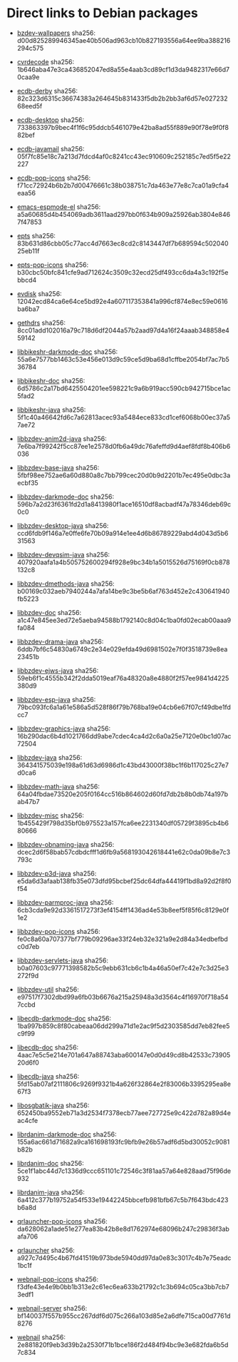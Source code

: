# Direct links to Debian packages
 
  - [bzdev-wallpapers](./archive/pool/contrib/b/bzdev-wallpapers/bzdev-wallpapers_1.0.0_all.deb)
    sha256: d00d825289946345ae40b506ad963cb10b827193556a64ee9ba388216294c575
 
  - [cvrdecode](./archive/pool/contrib/c/cvrdecode/cvrdecode_1.4_all.deb)
    sha256: 1b646aba47e3ca436852047ed8a55e4aab3cd89cf1d3da9482317e66d70caa9e
 
  - [ecdb-derby](./archive/pool/contrib/e/ecdb-derby/ecdb-derby_0.1.8_all.deb)
    sha256: 82c323d6315c36674383a264645b831433f5db2b2bb3af6d57e02723268eed5f
 
  - [ecdb-desktop](./archive/pool/contrib/e/ecdb-desktop/ecdb-desktop_0.1.8_all.deb)
    sha256: 733863397b9bec4f1f6c95ddcb5461079e42ba8ad55f889e90f78e9f0f882bef
 
  - [ecdb-javamail](./archive/pool/contrib/e/ecdb-javamail/ecdb-javamail_0.1.7_all.deb)
    sha256: 05f7fc85e18c7a213d7fdcd4af0c8241cc43ec910609c252185c7ed5f5e22227
 
  - [ecdb-pop-icons](./archive/pool/contrib/e/ecdb-pop-icons/ecdb-pop-icons_0.1.8_all.deb)
    sha256: f71cc72924b6b2b7d00476661c38b038751c7da463e77e8c7ca01a9cfa4eaa56
 
  - [emacs-espmode-el](./archive/pool/contrib/e/emacs-espmode-el/emacs-espmode-el_1.1_all.deb)
    sha256: a5a60685d4b454069adb3611aad297bb0f634b909a25926ab3804e8467f47853
 
  - [epts](./archive/pool/contrib/e/epts/epts_1.1.36_all.deb)
    sha256: 83b631d86cbb05c77acc4d7663ec8cd2c8143447df7b689594c50204025eb11f
 
  - [epts-pop-icons](./archive/pool/contrib/e/epts-pop-icons/epts-pop-icons_1.1.36_all.deb)
    sha256: b30cbc50bfc841cfe9ad712624c3509c32ecd25df493cc6da4a3c192f5ebbcd4
 
  - [evdisk](./archive/pool/contrib/e/evdisk/evdisk_1.13.1_all.deb)
    sha256: 12042ecd84ca6e64ce5bd92e4a607117353841a996cf874e8ec59e0616ba6ba7
 
  - [gethdrs](./archive/pool/contrib/g/gethdrs/gethdrs_1.1.1_all.deb)
    sha256: 8cc01add102016a79c718d6df2044a57b2aad97d4a16f24aaab348858e459142
 
  - [libbikeshr-darkmode-doc](./archive/pool/contrib/libb/libbikeshr-darkmode-doc/libbikeshr-darkmode-doc_1.4.9_all.deb)
    sha256: 55a6e7577bb1463c53e456e013d9c59ce5d9ba68d1cffbe2054bf7ac7b536784
 
  - [libbikeshr-doc](./archive/pool/contrib/libb/libbikeshr-doc/libbikeshr-doc_1.4.9_all.deb)
    sha256: 6d5786c2a17bd6425504201ee598221c9a6b919acc590cb942715bce1ac5fad2
 
  - [libbikeshr-java](./archive/pool/contrib/libb/libbikeshr-java/libbikeshr-java_1.4.9_all.deb)
    sha256: 5f1c40a46642fd6c7a62813acec93a5484ece833cd1cef6068b00ec37a57ae72
 
  - [libbzdev-anim2d-java](./archive/pool/contrib/libb/libbzdev-anim2d-java/libbzdev-anim2d-java_2.1.109_all.deb)
    sha256: 7e6ba7f99242f5cc87ee1e2578d0fb6a49dc76afeffd9d4aef8fdf8b406b6036
 
  - [libbzdev-base-java](./archive/pool/contrib/libb/libbzdev-base-java/libbzdev-base-java_2.1.109_all.deb)
    sha256: 5fbf98ee752ae6a60d880a8c7bb799cec20d0b9d2201b7ec495e0dbc3aecbf35
 
  - [libbzdev-darkmode-doc](./archive/pool/contrib/libb/libbzdev-darkmode-doc/libbzdev-darkmode-doc_2.1.109_all.deb)
    sha256: 596b7a2d23f6361fd2d1a8413980f1ace16510df8acbadf47a78346deb69c0c0
 
  - [libbzdev-desktop-java](./archive/pool/contrib/libb/libbzdev-desktop-java/libbzdev-desktop-java_2.1.109_all.deb)
    sha256: ccd6fdb9f146a7e0ffe6fe70b09a914e1ee4d6b86789229abd4d043d5b631563
 
  - [libbzdev-devqsim-java](./archive/pool/contrib/libb/libbzdev-devqsim-java/libbzdev-devqsim-java_2.1.109_all.deb)
    sha256: 407920aafa1a4b505752600294f928e9bc34b1a5015526d75169f0cb878132c8
 
  - [libbzdev-dmethods-java](./archive/pool/contrib/libb/libbzdev-dmethods-java/libbzdev-dmethods-java_2.1.109_all.deb)
    sha256: b00169c032aeb7940244a7afa14be9c3be5b6af763d452e2c430641940fb5223
 
  - [libbzdev-doc](./archive/pool/contrib/libb/libbzdev-doc/libbzdev-doc_2.1.109_all.deb)
    sha256: a1c47e845ee3ed72e5aeba94588b1792140c8d04c1ba0fd02ecab00aaa9fa084
 
  - [libbzdev-drama-java](./archive/pool/contrib/libb/libbzdev-drama-java/libbzdev-drama-java_2.1.109_all.deb)
    sha256: 6ddb7bf6c54830a6749c2e34e029efda49d6981502e7f0f3518739e8ea23451b
 
  - [libbzdev-ejws-java](./archive/pool/contrib/libb/libbzdev-ejws-java/libbzdev-ejws-java_2.1.109_all.deb)
    sha256: 59eb6f1c4555b342f2dda5019eaf76a48320a8e4880f2f57ee9841d4225380d9
 
  - [libbzdev-esp-java](./archive/pool/contrib/libb/libbzdev-esp-java/libbzdev-esp-java_2.1.109_all.deb)
    sha256: 79bc093fc6a1a61e586a5d528f86f79b768ba19e04cb6e67f07cf49dbe1fdcc7
 
  - [libbzdev-graphics-java](./archive/pool/contrib/libb/libbzdev-graphics-java/libbzdev-graphics-java_2.1.109_all.deb)
    sha256: 16b290dac6b4d1021766dd9abe7cdec4ca4d2c6a0a25e7120e0bc1d07ac72504
 
  - [libbzdev-java](./archive/pool/contrib/libb/libbzdev-java/libbzdev-java_2.1.109_all.deb)
    sha256: 364341575039e198a61d63d6986d1c43bd43000f38bc1f6b117025c27e7d0ca6
 
  - [libbzdev-math-java](./archive/pool/contrib/libb/libbzdev-math-java/libbzdev-math-java_2.1.109_all.deb)
    sha256: 64a04fbdae73520e205f0164cc516b864602d60fd7db2b8b0db74a197bab47b7
 
  - [libbzdev-misc](./archive/pool/contrib/libb/libbzdev-misc/libbzdev-misc_2.1.109_all.deb)
    sha256: 1b455429f798d35bf0b975523a157fca6ee2231340df05729f3895cb4b680666
 
  - [libbzdev-obnaming-java](./archive/pool/contrib/libb/libbzdev-obnaming-java/libbzdev-obnaming-java_2.1.109_all.deb)
    sha256: dcec2d6f58bab57cdbdcfff1d6fb9a568193042618441e62c0da09b8e7c3793c
 
  - [libbzdev-p3d-java](./archive/pool/contrib/libb/libbzdev-p3d-java/libbzdev-p3d-java_2.1.109_all.deb)
    sha256: e5da6d3afaab138fb35e073dfd95bcbef25dc64dfa44419f1bd8a92d2f8f0f54
 
  - [libbzdev-parmproc-java](./archive/pool/contrib/libb/libbzdev-parmproc-java/libbzdev-parmproc-java_2.1.109_all.deb)
    sha256: 6cb3cda9e92d3361517273f3ef4154ff1436ad4e53b8eef5f85f6c8129e0f1e2
 
  - [libbzdev-pop-icons](./archive/pool/contrib/libb/libbzdev-pop-icons/libbzdev-pop-icons_2.1.109_all.deb)
    sha256: fe0c8a60a707377bf779b09296ae33f24eb32e321a9e2d84a34edbefbdc0d7eb
 
  - [libbzdev-servlets-java](./archive/pool/contrib/libb/libbzdev-servlets-java/libbzdev-servlets-java_2.1.109_all.deb)
    sha256: b0a07603c97771398582b5c9ebb631cb6c1b4a46a50ef7c42e7c3d25e3272f9d
 
  - [libbzdev-util](./archive/pool/contrib/libb/libbzdev-util/libbzdev-util_2.1.109_all.deb)
    sha256: e97517f7302dbd99a6fb03b6676a215a25948a3d3564c4f16970f718a547ccbd
 
  - [libecdb-darkmode-doc](./archive/pool/contrib/libe/libecdb-darkmode-doc/libecdb-darkmode-doc_0.1.7_all.deb)
    sha256: 1ba997b859c8f80cabeaa06dd299a71d1e2ac9f5d2303585dd7eb82fee5c9f99
 
  - [libecdb-doc](./archive/pool/contrib/libe/libecdb-doc/libecdb-doc_0.1.7_all.deb)
    sha256: 4aac7e5c5e214e701a647a88743aba600147e0d0d49cd8b42533c7390520d6f0
 
  - [libecdb-java](./archive/pool/contrib/libe/libecdb-java/libecdb-java_0.1.7_all.deb)
    sha256: 5fd15ab07af2111806c9269f9321b4a626f32864e2f83006b3395295ea8e67f3
 
  - [libosgbatik-java](./archive/pool/contrib/libo/libosgbatik-java/libosgbatik-java_0.4.2_all.deb)
    sha256: 652450ba9552eb71a3d2534f7378ecb77aee727725e9c422d782a89d4eac4cfe
 
  - [librdanim-darkmode-doc](./archive/pool/contrib/libr/librdanim-darkmode-doc/librdanim-darkmode-doc_1.4.13_all.deb)
    sha256: 155a6ac661d71682a9ca161698193fc9bfb9e26b57adf6d5bd30052c9081b82b
 
  - [librdanim-doc](./archive/pool/contrib/libr/librdanim-doc/librdanim-doc_1.4.13_all.deb)
    sha256: 5ce1f1abc44d7c1336d9ccc651101c72546c3f81aa57a64e828aad75f96de932
 
  - [librdanim-java](./archive/pool/contrib/libr/librdanim-java/librdanim-java_1.4.13_all.deb)
    sha256: 6a412c377b19752a54f533e19442245bbcefb981bfb67c5b7f643bdc423b6a8d
 
  - [qrlauncher-pop-icons](./archive/pool/contrib/q/qrlauncher-pop-icons/qrlauncher-pop-icons_1.14_all.deb)
    sha256: da628062a1ade51e277ea83b42b8e8d1762974e68096b247c29836f3abafa706
 
  - [qrlauncher](./archive/pool/contrib/q/qrlauncher/qrlauncher_1.14_all.deb)
    sha256: a927c7d495c4b67fd41519b973bde5940dd97da0e83c3017c4b7e75eadc1bc1f
 
  - [webnail-pop-icons](./archive/pool/contrib/w/webnail-pop-icons/webnail-pop-icons_1.6.28_all.deb)
    sha256: f3dfe43e4e9b0bb1b313e2c61ec6ea633b21792c1c3b694c05ca3bb7cb73edf1
 
  - [webnail-server](./archive/pool/contrib/w/webnail-server/webnail-server_1.6.28_all.deb)
    sha256: bf140037f557b955cc267ddf6d075c266a103d85e2a6dfe715ca00d7761d8276
 
  - [webnail](./archive/pool/contrib/w/webnail/webnail_1.6.28_all.deb)
    sha256: 2e881820f9eb3d39b2a2530f71b1bce186f2d484f94bc9e3e682fda6b5d7c834
